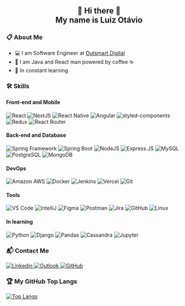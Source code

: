 <h2 align="center">👋 Hi there 👋<br/>My name is Luiz Otávio</h2>

<h3>📋 About Me</h3>
<ul>
  <li>💻 I am Software Engineer at <a href="https://outsmartdigital.com.br/" target="_blank">Outsmart Digital</a></li>
  <li>🚀 I am Java and React man powered by coffee ☕️</li>
  <li>📝 In constant learning</li>
</ul>

<h3>🛠 Skills</h3>
<h4>Front-end and Mobile</h4>
<span>
  <img alt="React" src="https://img.shields.io/badge/React.JS-149dca?style=for-the-badge&logoColor=white&logo=react"/>
  <img alt="NextJS" src="https://img.shields.io/badge/Next.JS-404D59?style=for-the-badge&logoColor=white&logo=nextdotjs"/>
  <img alt="React Native" src="https://img.shields.io/badge/React_Native-333333?style=for-the-badge&logoColor=61dafb&logo=react"/>
  <img alt="Angular" src="https://img.shields.io/badge/Angular-DD0031?style=for-the-badge&logoColor=white&logo=angular"/>
  <img alt="styled-components" src="https://img.shields.io/badge/styled--components-DB7093?style=for-the-badge&logoColor=white&logo=styled-components"/>
  <img alt="Redux" src="https://img.shields.io/badge/Redux-593D88?style=for-the-badge&logoColor=white&logo=redux"/>
  <img alt="React Router" src="https://img.shields.io/badge/React_Router-CA4245?style=for-the-badge&logoColor=white&logo=react-router"/>
</span>

<h4>Back-end and Database</h4>
<span>
  <img alt="Spring Framework" src="https://img.shields.io/badge/Spring-6cb52d?style=for-the-badge&logoColor=white&logo=spring"/>
  <img alt="Spring Boot" src="https://img.shields.io/badge/Spring_Boot-6DB33F?style=for-the-badge&logoColor=white&logo=springboot"/>
  <img alt="NodeJS" src="https://img.shields.io/badge/Node.JS-43853D?style=for-the-badge&logoColor=white&logo=nodedotjs"/>
  <img alt="Express.JS" src="https://img.shields.io/badge/Express.JS-404D59?style=for-the-badge&logoColor=white&logo=express"/>
  <img alt="MySQL" src="https://img.shields.io/badge/MySQL-00000F?style=for-the-badge&logoColor=white&logo=mysql"/>
  <img alt="PostgreSQL" src="https://img.shields.io/badge/PostgreSQL-316192?style=for-the-badge&logoColor=white&logo=postgresql"/>
  <img alt="MongoDB" src="https://img.shields.io/badge/MongoDB-4EA94B?style=for-the-badge&logoColor=white&logo=mongodb"/>
</span>

<h4>DevOps</h4>
<span>
  <img alt="Amazon AWS" src="https://img.shields.io/badge/Amazon_AWS-232F3E?style=for-the-badge&logoColor=white&logo=amazon-aws"/>
  <img alt="Docker" src="https://img.shields.io/badge/Docker-2496ED?style=for-the-badge&logoColor=white&logo=docker"/>
  <img alt="Jenkins" src="https://img.shields.io/badge/Jenkins-D33833?style=for-the-badge&logoColor=white&logo=jenkins"/>
  <img alt="Vercel" src="https://img.shields.io/badge/Vercel-12100E?style=for-the-badge&logoColor=white&logo=vercel"/>
  <img alt="Git" src="https://img.shields.io/badge/Git-E34F26?style=for-the-badge&logoColor=white&logo=git"/>
</span>

<h4>Tools</h4>
<span>
  <img alt="VS Code" src="https://img.shields.io/badge/VS_Code-005ba4?style=for-the-badge&logoColor=white&logo=visual-studio-code"/>
  <img alt="IntelliJ" src="https://img.shields.io/badge/IntelliJ-12100E?style=for-the-badge&logoColor=white&logo=intellij-idea"/>
  <img alt="Figma" src="https://img.shields.io/badge/Figma-4F5156?style=for-the-badge&logoColor=white&logo=figma"/>
  <img alt="Postman" src="https://img.shields.io/badge/Postman-e05320?style=for-the-badge&logoColor=white&logo=postman"/>
  <img alt="Jira" src="https://img.shields.io/badge/Jira-0052cc?style=for-the-badge&logoColor=white&logo=jira"/>
  <img alt="GitHub" src="https://img.shields.io/badge/GitHub-100000?style=for-the-badge&logoColor=white&logo=github"/>
  <img alt="Linux" src="https://img.shields.io/badge/Linux-E34F26?style=for-the-badge&logoColor=black&logo=linux"/>
</span>

<h4>In learning</h4>
<span>
  <img alt="Python" src="https://img.shields.io/badge/Python-14354C?style=for-the-badge&logoColor=white&logo=python"/>
  <img alt="Django" src="https://img.shields.io/badge/Django-092E20?style=for-the-badge&logoColor=white&logo=django"/>
  <img alt="Pandas" src="https://img.shields.io/badge/Pandas-130654?style=for-the-badge&logoColor=white&logo=pandas"/>
  <img alt="Cassandra" src="https://img.shields.io/badge/Cassandra-1c81a0?style=for-the-badge&logoColor=white&logo=apache-cassandra"/>
  <img alt="Jupyter" src="https://img.shields.io/badge/Jupyter-e46e2e?style=for-the-badge&logoColor=white&logo=Jupyter"/>
</span>


<h3>📬 Contact Me</h3>
<span>
  <a target="_blank" href="https://www.linkedin.com/in/luiz-otavio-mendes">
    <img alt="Linkedin" src="https://img.shields.io/badge/-luiz--otavio--mendes-0077B5?style=for-the-badge&logoColor=white&logo=Linkedin&link=https://www.linkedin.com/in/luiz-otavio-mendes"/>
  </a>
  <a target="_blank" href="mailto:lotavio18@hotmail.com">
    <img alt="Outlook" src="https://img.shields.io/badge/-lotavio18@hotmail.com-0078D4?style=for-the-badge&logoColor=white&logo=microsoft-outlook&link=mailto:lotavio18@hotmail.com"/>
  </a>
  <a target="_blank" href="https://github.com/Luizhttps">
    <img alt="GitHub" src="https://img.shields.io/badge/-Luizhttps-330F63?style=for-the-badge&label=Follow&logo=github"/>
  </a>
</span>

<h3> 🏆 My GitHub Top Langs</h3>
<a target="_blank" href="https://github.com/Luizhttps">
  <img alt="Top Langs" src="https://github-readme-stats.vercel.app/api/top-langs/?username=Luizhttps&show_icons=true&theme=dracula&border=false&layout=compact"/>
</a>
